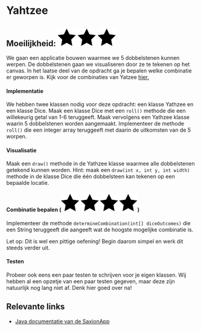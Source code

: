 # Yahtzee
## Moeilijkheid: ![Filled](../resources/star-filled.svg) ![Filled](../resources/star-filled.svg) ![Filled](../resources/star-filled.svg)  

We gaan een applicatie bouwen waarmee we 5 dobbelstenen kunnen werpen. De dobbelstenen gaan we visualiseren door ze te tekenen op het canvas.
In het laatse deel van de opdracht ga je bepalen welke combinatie er geworpen is. Kijk voor de combinaties van Yatzee [hier.](https://nl.wikipedia.org/wiki/Yahtzee)

#### Implementatie
We hebben twee klassen nodig voor deze opdracht: een klasse Yathzee en een klasse Dice.
Maak een klasse Dice met een `roll()` methode die een willekeurig getal van 1-6 teruggeeft.
Maak vervolgens een Yathzee klasse waarin 5 dobbelstenen worden aangemaakt.
Implementeer de methode `roll()` die een integer array teruggeeft met daarin de uitkomsten van de 5 worpen. 

#### Visualisatie
Maak een `draw()` methode in de Yathzee klasse waarmee alle dobbelstenen getekend kunnen worden.
Hint: maak een `draw(int x, int y, int width)` methode in de klasse Dice die één dobbelsteen kan tekenen op een bepaalde locatie.  

#### Combinatie bepalen (![Filled](../resources/star-filled.svg) ![Filled](../resources/star-filled.svg) ![Filled](../resources/star-filled.svg) ![Filled](../resources/star-filled.svg))
Implementeer de methode `determineCombination(int[] diceOutcomes)` die een String teruggeeft die aangeeft wat de hoogste mogelijke combinatie is.

Let op: Dit is wel een pittige oefening! Begin daarom simpel en werk dit steeds verder uit.

#### Testen
Probeer ook eens een paar testen te schrijven voor je eigen klassen. Wij hebben al een opzetje van een paar testen gegeven, maar deze zijn natuurlijk nog lang niet af. Denk hier goed over na!

## Relevante links
* [Java documentatie van de SaxionApp](https://saxionapp.hboictlab.nl/nl/saxion/app/SaxionApp.html)